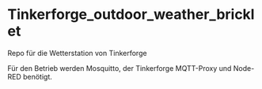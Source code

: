 # Tinkerforge_outdoor_weather_bricklet
Repo für die Wetterstation von Tinkerforge

Für den Betrieb werden Mosquitto, der Tinkerforge MQTT-Proxy und Node-RED benötigt.
